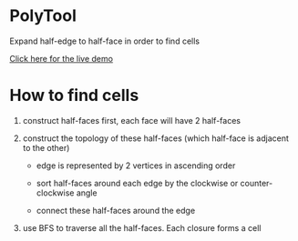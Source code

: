 # PolyTool
Expand half-edge to half-face in order to find cells

[Click here for the live demo](http://www.miaokaixiang.com/PolyTool/)

# How to find cells

1. construct half-faces first, each face will have 2 half-faces
2. construct the topology of these half-faces (which half-face is adjacent to the other)

	*	edge is represented by 2 vertices in ascending order

	*	sort half-faces around each edge by the clockwise or counter-clockwise angle

	*	connect these half-faces around the edge

3. use BFS to traverse all the half-faces. Each closure forms a cell